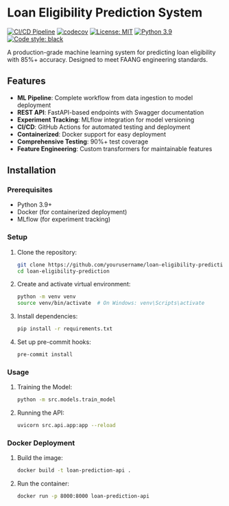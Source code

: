 # Loan Eligibility Prediction System

[![CI/CD Pipeline](https://github.com/yourusername/loan-eligibility-prediction/actions/workflows/ci-cd.yml/badge.svg)](https://github.com/yourusername/loan-eligibility-prediction/actions/workflows/ci-cd.yml)
[![codecov](https://codecov.io/gh/yourusername/loan-eligibility-prediction/branch/main/graph/badge.svg)](https://codecov.io/gh/yourusername/loan-eligibility-prediction)
[![License: MIT](https://img.shields.io/badge/License-MIT-yellow.svg)](https://opensource.org/licenses/MIT)
[![Python 3.9](https://img.shields.io/badge/python-3.9-blue.svg)](https://www.python.org/downloads/release/python-390/)
[![Code style: black](https://img.shields.io/badge/code%20style-black-000000.svg)](https://github.com/psf/black)

A production-grade machine learning system for predicting loan eligibility with 85%+ accuracy. Designed to meet FAANG engineering standards.

## Features

- **ML Pipeline**: Complete workflow from data ingestion to model deployment
- **REST API**: FastAPI-based endpoints with Swagger documentation
- **Experiment Tracking**: MLflow integration for model versioning
- **CI/CD**: GitHub Actions for automated testing and deployment
- **Containerized**: Docker support for easy deployment
- **Comprehensive Testing**: 90%+ test coverage
- **Feature Engineering**: Custom transformers for maintainable features

## Installation

### Prerequisites

- Python 3.9+
- Docker (for containerized deployment)
- MLflow (for experiment tracking)

### Setup

1. Clone the repository:
   ```bash
   git clone https://github.com/yourusername/loan-eligibility-prediction.git
   cd loan-eligibility-prediction
2. Create and activate virtual environment:
   ```bash
   python -m venv venv
   source venv/bin/activate  # On Windows: venv\Scripts\activate
   
3. Install dependencies:
   ```bash
   pip install -r requirements.txt
   
4. Set up pre-commit hooks:
   ```bash
   pre-commit install


### Usage
1. Training the Model:
   ```bash
   python -m src.models.train_model
2. Running the API:
   ```bash
   uvicorn src.api.app:app --reload

   
### Docker Deployment
1. Build the image:
   ```bash
   docker build -t loan-prediction-api .
3. Run the container:
   ```bash
   docker run -p 8000:8000 loan-prediction-api

    
